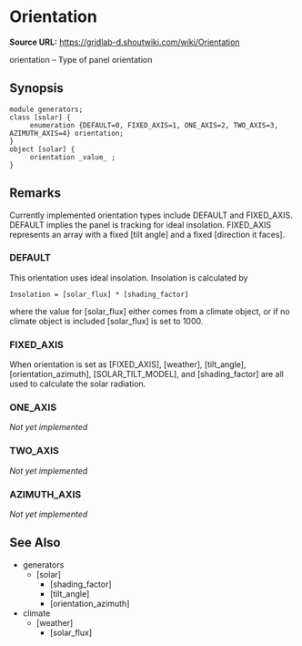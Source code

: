 # Orientation

**Source URL:** https://gridlab-d.shoutwiki.com/wiki/Orientation
  
orientation – Type of panel orientation 

## Synopsis
    
    
    module generators;
    class [solar] {
         enumeration {DEFAULT=0, FIXED_AXIS=1, ONE_AXIS=2, TWO_AXIS=3, AZIMUTH_AXIS=4} orientation;
    }
    object [solar] {
         orientation _value_ ;
    }
    

## Remarks

Currently implemented orientation types include DEFAULT and FIXED_AXIS. DEFAULT implies the panel is tracking for ideal insolation. FIXED_AXIS represents an array with a fixed [tilt angle] and a fixed [direction it faces]. 

### DEFAULT

This orientation uses ideal insolation. Insolation is calculated by 
    
    
    Insolation = [solar_flux] * [shading_factor]
    

where the value for [solar_flux] either comes from a climate object, or if no climate object is included [solar_flux] is set to 1000. 

### FIXED_AXIS

When orientation is set as [FIXED_AXIS], [weather], [tilt_angle], [orientation_azimuth], [SOLAR_TILT_MODEL], and [shading_factor] are all used to calculate the solar radiation. 

### ONE_AXIS

_Not yet implemented_

### TWO_AXIS

_Not yet implemented_

### AZIMUTH_AXIS

_Not yet implemented_

## See Also

  * generators
    * [solar]
      * [shading_factor]
      * [tilt_angle]
      * [orientation_azimuth]
  * climate
    * [weather]
      * [solar_flux]

